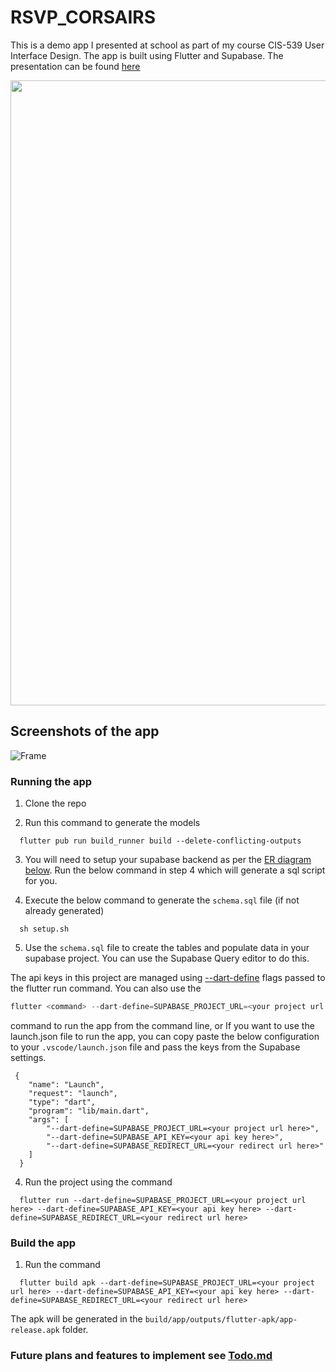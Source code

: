 # RSVP_CORSAIRS

This is a demo app I presented at school as part of my course CIS-539 User Interface Design. The app is built using Flutter and Supabase.
The presentation can be found [here](https://docs.google.com/presentation/d/1MnPqcCwWJEdSHxkL5gTBEtmFy3HFS6k3Pviwx6aHq40/edit?usp=sharing)


<img src="https://user-images.githubusercontent.com/31410839/206510853-372fabf0-ba71-4b6a-bb3b-ac9a5e394e39.gif" width="1000"/>

## Screenshots of the app

![Frame](https://user-images.githubusercontent.com/31410839/207100949-337fe7cc-9d99-4152-8507-d0a42f9b0947.png)

### Running the app

1. Clone the repo

2. Run this command to generate the models
```
  flutter pub run build_runner build --delete-conflicting-outputs
```

3. You will need to setup your supabase backend as per the [ER diagram below](./schema.png). Run the below command in step 4 which will generate a sql script for you.

4. Execute the below command to generate the `schema.sql` file (if not already generated)

```
  sh setup.sh
```

5. Use the `schema.sql` file to create the tables and populate data in your supabase project. You can use the Supabase Query editor to do this.

The api keys in this project are managed using [--dart-define](https://dartcode.org/docs/using-dart-define-in-flutter/) flags passed to the flutter run command. You can also use the
```dart
flutter <command> --dart-define=SUPABASE_PROJECT_URL=<your project url here> --dart-define=SUPABASE_API_KEY=<your api key here> --dart-define=SUPABASE_REDIRECT_URL=<your redirect url here>
```

command to run the app from the command line, or If you want to use the launch.json file to run the app, you can copy paste the below configuration to your `.vscode/launch.json` file and pass the keys from the Supabase settings.

```
 {
    "name": "Launch",
    "request": "launch",
    "type": "dart",
    "program": "lib/main.dart",
    "args": [
        "--dart-define=SUPABASE_PROJECT_URL=<your project url here>",
        "--dart-define=SUPABASE_API_KEY=<your api key here>",
        "--dart-define=SUPABASE_REDIRECT_URL=<your redirect url here>"
    ]
  }
```

4. Run the project using the command
```
  flutter run --dart-define=SUPABASE_PROJECT_URL=<your project url here> --dart-define=SUPABASE_API_KEY=<your api key here> --dart-define=SUPABASE_REDIRECT_URL=<your redirect url here>
```

### Build the app

1. Run the command
```
  flutter build apk --dart-define=SUPABASE_PROJECT_URL=<your project url here> --dart-define=SUPABASE_API_KEY=<your api key here> --dart-define=SUPABASE_REDIRECT_URL=<your redirect url here>
```

The apk will be generated in the `build/app/outputs/flutter-apk/app-release.apk` folder.


### Future plans and features to implement see [Todo.md](./todo.md)

